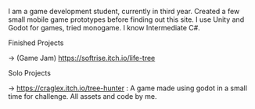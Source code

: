 I am a game development student, currently in third year. Created a few small mobile game prototypes before finding out this site. 
I use Unity and Godot for games, tried monogame. I know Intermediate C#.

Finished Projects

-> (Game Jam) https://softrise.itch.io/life-tree

Solo Projects

-> https://craglex.itch.io/tree-hunter : A game made using godot in a small time for challenge. All assets and code by me.


<!---
That0neDev/That0neDev is a ✨ special ✨ repository because its `README.md` (this file) appears on your GitHub profile.
You can click the Preview link to take a look at your changes.
--->
